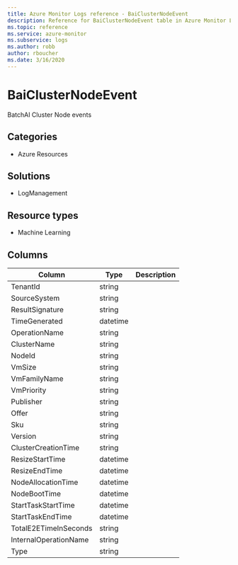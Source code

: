 ```yaml
---
title: Azure Monitor Logs reference - BaiClusterNodeEvent
description: Reference for BaiClusterNodeEvent table in Azure Monitor Logs.
ms.topic: reference
ms.service: azure-monitor
ms.subservice: logs
ms.author: robb
author: rboucher
ms.date: 3/16/2020
---
```


# BaiClusterNodeEvent

 BatchAI Cluster Node events

## Categories

- Azure Resources
## Solutions

- LogManagement
## Resource types

- Machine Learning




## Columns

|Column|Type|Description|
|---|---|---|
|TenantId|string||
|SourceSystem|string||
|ResultSignature|string||
|TimeGenerated|datetime||
|OperationName|string||
|ClusterName|string||
|NodeId|string||
|VmSize|string||
|VmFamilyName|string||
|VmPriority|string||
|Publisher|string||
|Offer|string||
|Sku|string||
|Version|string||
|ClusterCreationTime|string||
|ResizeStartTime|datetime||
|ResizeEndTime|datetime||
|NodeAllocationTime|datetime||
|NodeBootTime|datetime||
|StartTaskStartTime|datetime||
|StartTaskEndTime|datetime||
|TotalE2ETimeInSeconds|string||
|InternalOperationName|string||
|Type|string||
